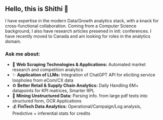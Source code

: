 ## Hello, this is Shithi 👋

I have expertise in the modern Data/Growth analytics stack, with a knack for cross-functional collaboration. Coming from a Computer Science background, I also have research articles presened in intl. conferences. I have recently moved to Canada and am looking for roles in the analytics domain. 

### Ask me about:
- 🤖 <strong>Web Scraping Technologies & Applications:</strong> Automated market research and competition analytics
- ✨ <strong>Application of LLMs:</strong> Integration of ChatGPT API for eliciting service loopholes from eCom/CX data
- ♻️ <strong>Better Retail & Supply Chain Analytics:</strong> Daily Handling 6M+ datapoints for KPI matrices, Smarter RPL
- 🏁 <strong>Mining Unstructured Data:</strong> Parsing info. from large pdf texts into structured form, OCR Applications
- 💰 <strong>FinTech Data Analytics:</strong> Operational/Campaign/Log analysis, Predictive + inferential stats for credits

